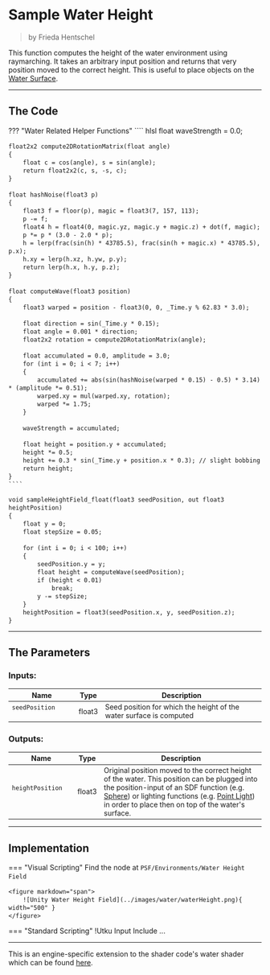 <div class="container">
    <h1 class="main-heading">Sample Water Height</h1>
    <blockquote class="author">by Frieda Hentschel</blockquote>
</div>

This function computes the height of the water environment using raymarching. It takes an arbitrary input position and returns that very position moved to the correct height. This is useful to place objects on the [Water Surface](waterSurface.md).

---

## The Code

??? "Water Related Helper Functions"
    ```` hlsl
    float waveStrength = 0.0;

    float2x2 compute2DRotationMatrix(float angle)
    {
        float c = cos(angle), s = sin(angle);
        return float2x2(c, s, -s, c);
    }

    float hashNoise(float3 p)
    {
        float3 f = floor(p), magic = float3(7, 157, 113);
        p -= f;
        float4 h = float4(0, magic.yz, magic.y + magic.z) + dot(f, magic);
        p *= p * (3.0 - 2.0 * p);
        h = lerp(frac(sin(h) * 43785.5), frac(sin(h + magic.x) * 43785.5), p.x);
        h.xy = lerp(h.xz, h.yw, p.y);
        return lerp(h.x, h.y, p.z);
    }

    float computeWave(float3 position)
    {
        float3 warped = position - float3(0, 0, _Time.y % 62.83 * 3.0);

        float direction = sin(_Time.y * 0.15);
        float angle = 0.001 * direction;
        float2x2 rotation = compute2DRotationMatrix(angle);

        float accumulated = 0.0, amplitude = 3.0;
        for (int i = 0; i < 7; i++)
        {
            accumulated += abs(sin(hashNoise(warped * 0.15) - 0.5) * 3.14) * (amplitude *= 0.51);
            warped.xy = mul(warped.xy, rotation);
            warped *= 1.75;
        }
        
        waveStrength = accumulated;

        float height = position.y + accumulated;
        height *= 0.5;
        height += 0.3 * sin(_Time.y + position.x * 0.3); // slight bobbing
        return height;
    }
    ````

```` hlsl
void sampleHeightField_float(float3 seedPosition, out float3 heightPosition)
{
    float y = 0;
    float stepSize = 0.05; 

    for (int i = 0; i < 100; i++)
    {
        seedPosition.y = y;
        float height = computeWave(seedPosition);
        if (height < 0.01)
            break;
        y -= stepSize;
    }
    heightPosition = float3(seedPosition.x, y, seedPosition.z);
}
````

---

## The Parameters

### Inputs:
| Name            | Type     | Description |
|-----------------|----------|-------------|
| `seedPosition`  <img width=50/>  | float3   |  Seed position for which the height of the water surface is computed |

### Outputs:
| Name            | Type     | Description |
|-----------------|----------|-------------|
| `heightPosition`  <img width=100/>  | float3   |  Original position moved to the correct height of the water. This position can be plugged into the position-input of an SDF function (e.g. [Sphere](../sdfs/sphere.md)) or lighting functions (e.g. [Point Light](../lighting/pointLight.md)) in order to place then on top of the water's surface. |

---

## Implementation

=== "Visual Scripting"
    Find the node at `PSF/Environments/Water Height Field`
    
    <figure markdown="span">
        ![Unity Water Height Field](../images/water/waterHeight.png){ width="500" }
    </figure>

=== "Standard Scripting"
    !Utku Input
    Include ...

---

This is an engine-specific extension to the shader code's water shader which can be found [here](../../../shaders/scenes/water_surface.md).